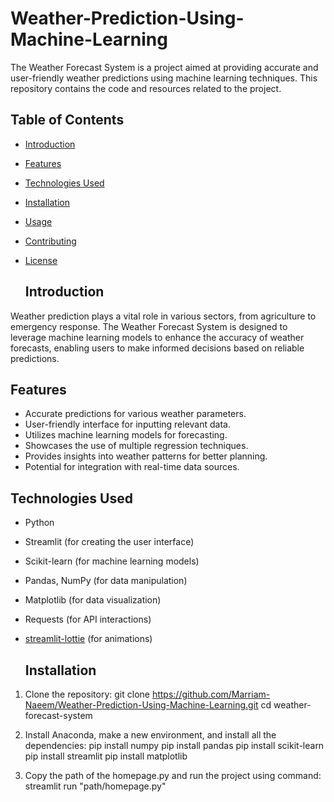 # Weather-Prediction-Using-Machine-Learning

The Weather Forecast System is a project aimed at providing accurate and user-friendly weather predictions using machine learning techniques. This repository contains the code and resources related to the project.

## Table of Contents
- [Introduction](#introduction)
- [Features](#features)
- [Technologies Used](#technologies-used)
- [Installation](#installation)
- [Usage](#usage)
- [Contributing](#contributing)
- [License](#license)

  ## Introduction

Weather prediction plays a vital role in various sectors, from agriculture to emergency response. The Weather Forecast System is designed to leverage machine learning models to enhance the accuracy of weather forecasts, enabling users to make informed decisions based on reliable predictions.

## Features

- Accurate predictions for various weather parameters.
- User-friendly interface for inputting relevant data.
- Utilizes machine learning models for forecasting.
- Showcases the use of multiple regression techniques.
- Provides insights into weather patterns for better planning.
- Potential for integration with real-time data sources.

## Technologies Used

- Python
- Streamlit (for creating the user interface)
- Scikit-learn (for machine learning models)
- Pandas, NumPy (for data manipulation)
- Matplotlib (for data visualization)
- Requests (for API interactions)
- [streamlit-lottie](https://github.com/andfanilo/streamlit-lottie) (for animations)

  ## Installation

1. Clone the repository:
git clone https://github.com/Marriam-Naeem/Weather-Prediction-Using-Machine-Learning.git
cd weather-forecast-system

2. Install Anaconda, make a new environment, and install all the dependencies:
pip install numpy
pip install pandas
pip install scikit-learn
pip install streamlit
pip install matplotlib

3. Copy the path of the homepage.py and run the project using command:
streamlit run "path/homepage.py"

